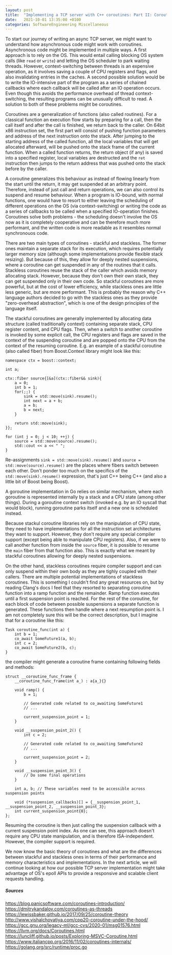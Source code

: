 ```yaml
---
layout: post
title:  "Implementing a TCP server with C++ coroutines: Part II: Coroutine Theory"
date:   2021-10-01 13:35:00 +0100
categories: SoftwareEngineering Miscellaneous
---
```


To start our journey of writing an async TCP server, we might want to understand how asynchronous code might work with coroutines. Asynchronous code might be implemented in multiple ways. A first approach is to rely on the OS. This would entail calling blocking OS system calls (like `read` or `write`) and letting the OS scheduler to park waiting threads. However, context-switching between threads is an expensive operation, as it involves saving a couple of CPU registers and flags, and also invalidating entries in the caches. A second possible solution would be to write the IO-intensive part of the program as a series of chained callbacks where each callback will be called after an IO operation occurs. Even though this avoids the performance overhead of thread context-switching, the resulting programs can be unusually difficult to read. A solution to both of these problems might be coroutines. 

Coroutines are a generalization of functions (also called routines). For a classical function an execution flow starts by preparing for a call, then the call itself and after the call is finished, we return back to the caller. On 64bit x86 instruction set, the first part will consist of pushing function parameters and address of the next instruction onto the stack. After jumping to the starting address of the called function, all the local variables that will get allocated afterward, will be pushed onto the stack frame of the current function. When a called function returns, the return object (if any) is saved into a specified register, local variables are destructed and the `ret` instruction then jumps to the return address that was pushed onto the stack before by the caller.

A coroutine generalizes this behaviour as instead of flowing linearly from the start until the return, it may get suspended at an arbitrary point. Therefore, instead of just call and return operations, we can also control its suspend and resume behaviour. When a program is IO-bound, with normal functions, one would have to resort to either leaving the scheduling of different operations on the OS (via context-switching) or writing the code as a series of callbacks to be called when a specified IO-operation finishes. Coroutines solve both problems - the scheduling doesn't involve the OS now as it is completely cooperative and can be therefore much more performant, and the written code is more readable as it resembles normal synchronouos code.

There are two main types of coroutines - stackful and stackless. The former ones maintain a separate stack for its execution, which requires potentially larger memory size (although some implementations provide flexible stack resizing). But because of this, they allow for deeply nested suspensions, where a coroutine can get suspended in any of the routines that it calls. Stackless coroutines reuse the stack of the caller which avoids memory allocating stack. However, because they don't own their own stack, they can get suspended only in their own code. So stackful coroutines are more powerful, but at the cost of lower efficiency, while stackless ones are little less generic, but are more performant. This is probably the reason why C++ language authors decided to go with the stackless ones as they provide "zero-overhead abstraction", which is one of the design principles of the language itself.

The stackful coroutines are generally implemented by allocating data structure (called traditionally context) containing separate stack, CPU register content, and CPU flags. Then, when a switch to another coroutine is invoked by some explicit call, the CPU registers and flags are saved in the context of the suspending coroutine and are popped onto the CPU from the context of the resuming coroutine. E.g. an example of a stackful coroutine (also called fiber) from Boost.Context library might look like this:

```
namespace ctx = boost::context;

int a;

ctx::fiber source{[&a](ctx::fiber&& sink){
    a = 0;
    int b = 1;
    for(;;) {
        sink = std::move(sink).resume();
        int next = a + b;
        a = b;
        b = next;
    }

    return std::move(sink);
}};

for (int j = 0; j < 10; ++j) {
    source = std::move(source).resume();
    std::cout << a << " ";
}
```

Re-assignments `sink = std::move(sink).resume()` and `source = std::move(source).resume()` are the places where fibers switch between each other. Don't ponder too much on the specifics of the `std::move(sink).resume()` expression, that's just C++ being C++ (and also a little bit of Boost being Boost). 

A goroutine implementation in Go relies on similar mechanism, where each goroutine is represented internally by a stack and a CPU state (among other things). During a goroutine context switch (invoked e.g. by an IO syscall that would block), running goroutine parks itself and a new one is scheduled instead. 

Because stackul coroutine libraries rely on the manipulation of CPU state, they need to have implementations for all the instruction set architectures they want to support. However, they don't require any special compiler support (except being able to manipulate CPU registers). Also, if we were to call another function from inside the `source` fiber, it is possible to resume the `main` fiber from that function also. This is exactly what we meant by stackful coroutines allowing for deeply nested suspensions.

On the other hand, stackless coroutines require compiler support and can only suspend within their own body as they are tighly coupled with their callers. There are multiple potential implementations of stackless coroutines. This is something I couldn't find any great resources on, but by reading Clang's docs I feel that they resorted to separating coroutine function into a ramp function and the remainder. Ramp function executes until a first suspension point is reached. For the rest of the coroutine, for each block of code between possible suspensions a separate function is generated. These functions then handle where a next resumption point is. I am not completely sure this will be the correct description, but I imagine that for a coroutine like this:

```
Task coroutine_func(int a) {
    int b = 1;
    co_await SomeFuture1(a, b);
    int c = 2;
    co_await SomeFuture2(b, c);
}
```

the compiler might generate a coroutine frame containing following fields and methods:

```
struct __coroutine_func_frame {
    __coroutine_func_frame(int a_) : a{a_}{}

    void ramp() {
        b = 1;

        // Generated code related to co_awaiting SomeFuture1
        // ...

        current_suspension_point = 1; 
    }
    
    void __suspension_point_2() { 
        int c = 2;

        // Generated code related to co_awaiting SomeFuture2
        // ...

        current_suspension_point = 2;
    } 

    void __suspension_point_3() { 
        // Do some final operations
    } 

    int a, b; // These variables need to be accessible across suspension points

    void (*suspension_callbacks)[] = {__suspension_point_1, __suspension_point_2, __suspension_point_3};
    int current_suspension_point{0};
};
```

Resuming the coroutine is then just calling the suspension callback with a current suspension point index. As one can see, this approach doesn't require any CPU state manipulation, and is therefore ISA-independent. However, the compiler support is required. 

We now know the basic theory of coroutines and what are the differences between stackful and stackless ones in terms of their performance and memory characteristics and implementations. In the next article, we will continue looking at how our possible TCP server implementation might take advantage of OS's epoll APIs to provide a responsive and scalable client requests handling. 

##### Sources
https://blog.panicsoftware.com/coroutines-introduction/
https://dmitrykandalov.com/coroutines-as-threads
https://lewissbaker.github.io/2017/09/25/coroutine-theory
http://www.vishalchovatiya.com/cpp20-coroutine-under-the-hood/
https://gcc.gnu.org/legacy-ml/gcc-cvs/2020-01/msg01576.html
https://llvm.org/docs/Coroutines.html
https://luncliff.github.io/posts/Exploring-MSVC-Coroutine.html
https://www.italiancpp.org/2016/11/02/coroutines-internals/
https://golang.org/src/runtime/proc.go